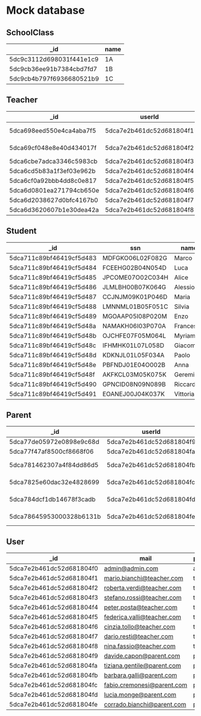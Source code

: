 # Mock database

## SchoolClass

|_id|name|
|---|----|
|5dc9c3112d698031f441e1c9|1A|
|5dc9cb36ee91b7384cbd7fd7|1B|
|5dc9cb4b797f6936680521b9|1C|

## Teacher

|_id|userId|ssn|name|surname|subjects|
|---|---|---|---|---|---|
|5dca698eed550e4ca4aba7f5|5dca7e2b461dc52d681804f1|DJRFUC56J13E485F|Marco|Bianchi|Italian, History|
|5dca69cf048e8e40d434017f|5dca7e2b461dc52d681804f2|CMFOLR29R45S203O|Roberta|Verdi|Math, Physics|
|5dca6cbe7adca3346c5983cb|5dca7e2b461dc52d681804f3|LDFVUI17P04D491B|Stefano|Rossi|Latin|
|5dca6cd5b83a1f3ef03e962b|5dca7e2b461dc52d681804f4|SCBGMN21E45O956Q|Peter|Posta|Art|
|5dca6cf0a92bbb4dd8c0e817|5dca7e2b461dc52d681804f5|PLVCGT02S19R549A|Federica|Valli|English|
|5dca6d0801ea271794cb650e|5dca7e2b461dc52d681804f6|LCFTUI58S49G910R|Cinzia|Tollo|Science|
|5dca6d2038627d0bfc4167b0|5dca7e2b461dc52d681804f7|QASVUM68G45D297P|Dario|Resti|Gym|
|5dca6d3620607b1e30dea42a|5dca7e2b461dc52d681804f8|NCFTOG69F23B796K|Nina|Fassio|Religion|

## Student

|_id|ssn|name|surname|classId|
|---|---|---|---|---|
|5dca711c89bf46419cf5d483|MDFGKO06L02F082G|Marco|Cremonesi|5dc9c3112d698031f441e1c9|
|5dca711c89bf46419cf5d484|FCEEHG02B04N054D|Luca|Longo|5dc9c3112d698031f441e1c9|
|5dca711c89bf46419cf5d485|JPCOME07O02C034H|Alice|Capon|5dc9c3112d698031f441e1c9|
|5dca711c89bf46419cf5d486|JLMLBH00B07K064G|Alessio|Mazzi|5dc9c3112d698031f441e1c9|
|5dca711c89bf46419cf5d487|CCJNJM09K01P046D|Maria|Palermo|5dc9c3112d698031f441e1c9|
|5dca711c89bf46419cf5d488|LMNNML01B05F051C|Silvia|Ferrari|5dc9c3112d698031f441e1c9|
|5dca711c89bf46419cf5d489|MGOAAP05I08P020M|Enzo|Cremonesi|5dc9c3112d698031f441e1c9|
|5dca711c89bf46419cf5d48a|NAMAKH06I03P070A|Francesca|Trentino|5dc9c3112d698031f441e1c9|
|5dca711c89bf46419cf5d48b|OJCHFE07F05M064L|Myriam|Manfrin|5dc9c3112d698031f441e1c9|
|5dca711c89bf46419cf5d48c|IFHMHK01L07L058D|Giacomo|Lori|5dc9c3112d698031f441e1c9|
|5dca711c89bf46419cf5d48d|KDKNJL01L05F034A|Paolo|Pirozzi|5dc9c3112d698031f441e1c9|
|5dca711c89bf46419cf5d48e|PBFNDJ01E04O002B|Anna|Bianchi|5dc9c3112d698031f441e1c9|
|5dca711c89bf46419cf5d48f|AKFKCL03M05K075K|Geremia|Costa|5dc9c3112d698031f441e1c9|
|5dca711c89bf46419cf5d490|GPNCID08N09N089B|Riccardo|Cocci|5dc9c3112d698031f441e1c9|
|5dca711c89bf46419cf5d491|EOANEJ00J04K037K|Vittoria|Bianchi|5dc9c3112d698031f441e1c9|

## Parent

|_id|userId|ssn|name|surname|children|
|---|---|---|---|---|---|
|5dca77de05972e0898e9c68d|5dca7e2b461dc52d681804f9|FAHKGA04F01L081M|Davide|Capon|5dca711c89bf46419cf5d485|
|5dca77f47af8500cf8668f06|5dca7e2b461dc52d681804fa|JFMCL00C02H025N|Tiziana|Gentile|5dca711c89bf46419cf5d485|
|5dca781462307a4f84dd86d5|5dca7e2b461dc52d681804fb|ELFLIP03J08D056L|Barbara|Galli|5dca711c89bf46419cf5d483, 5dca711c89bf46419cf5d489|
|5dca7825e60dac32e4828699|5dca7e2b461dc52d681804fc|GCOLGO03C09K019O|Fabio|Cremonesi|5dca711c89bf46419cf5d483, 5dca711c89bf46419cf5d489|
|5dca784dcf1db14678f3cadb|5dca7e2b461dc52d681804fd|BCOAEN01B09O049L|Lucia|Monge|5dca711c89bf46419cf5d48e, 5dca711c89bf46419cf5d491|
|5dca78645953000328b6131b|5dca7e2b461dc52d681804fe|GELOEN01E09P064N|Corrado|Bianchi|5dca711c89bf46419cf5d48e, 5dca711c89bf46419cf5d491|

## User

|_id|mail|password|scope
|---|---|---|---|
|5dca7e2b461dc52d681804f0|admin@admin.com|admin|admin|
|5dca7e2b461dc52d681804f1|mario.bianchi@teacher.com|teacher1|teacher|
|5dca7e2b461dc52d681804f2|roberta.verdi@teacher.com|teacher2|teacher|
|5dca7e2b461dc52d681804f3|stefano.rossi@teacher.com|teacher3|teacher|
|5dca7e2b461dc52d681804f4|peter.posta@teacher.com|teacher4|teacher|
|5dca7e2b461dc52d681804f5|federica.valli@teacher.com|teacher5|teacher|
|5dca7e2b461dc52d681804f6|cinzia.tollo@teacher.com|teacher6|teacher|
|5dca7e2b461dc52d681804f7|dario.resti@teacher.com|teacher7|teacher|
|5dca7e2b461dc52d681804f8|nina.fassio@teacher.com|teacher8|teacher|
|5dca7e2b461dc52d681804f9|davide.capon@parent.com|parentA_1|parent|
|5dca7e2b461dc52d681804fa|tiziana.gentile@parent.com|parentA_2|parent|
|5dca7e2b461dc52d681804fb|barbara.galli@parent.com|parentB_1|parent|
|5dca7e2b461dc52d681804fc|fabio.cremonesi@parent.com|parentB_2|parent|
|5dca7e2b461dc52d681804fd|lucia.monge@parent.com|parentC_1|parent|
|5dca7e2b461dc52d681804fe|corrado.bianchi@parent.com|parentC_2|parent|

